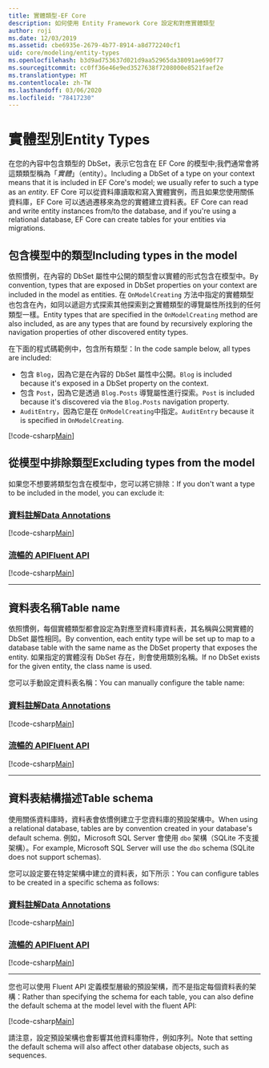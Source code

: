 ```yaml
---
title: 實體類型-EF Core
description: 如何使用 Entity Framework Core 設定和對應實體類型
author: roji
ms.date: 12/03/2019
ms.assetid: cbe6935e-2679-4b77-8914-a8d772240cf1
uid: core/modeling/entity-types
ms.openlocfilehash: b3d9ad753637d021d9aa52965da38091ae690f77
ms.sourcegitcommit: cc0ff36e46e9ed3527638f7208000e8521faef2e
ms.translationtype: MT
ms.contentlocale: zh-TW
ms.lasthandoff: 03/06/2020
ms.locfileid: "78417230"
---
```

# <a name="entity-types"></a><span data-ttu-id="6bd5a-103">實體型別</span><span class="sxs-lookup"><span data-stu-id="6bd5a-103">Entity Types</span></span>

<span data-ttu-id="6bd5a-104">在您的內容中包含類型的 DbSet，表示它包含在 EF Core 的模型中;我們通常會將這類類型稱為「*實體*」（entity）。</span><span class="sxs-lookup"><span data-stu-id="6bd5a-104">Including a DbSet of a type on your context means that it is included in EF Core's model; we usually refer to such a type as an *entity*.</span></span> <span data-ttu-id="6bd5a-105">EF Core 可以從資料庫讀取和寫入實體實例，而且如果您使用關係資料庫，EF Core 可以透過遷移來為您的實體建立資料表。</span><span class="sxs-lookup"><span data-stu-id="6bd5a-105">EF Core can read and write entity instances from/to the database, and if you're using a relational database, EF Core can create tables for your entities via migrations.</span></span>

## <a name="including-types-in-the-model"></a><span data-ttu-id="6bd5a-106">包含模型中的類型</span><span class="sxs-lookup"><span data-stu-id="6bd5a-106">Including types in the model</span></span>

<span data-ttu-id="6bd5a-107">依照慣例，在內容的 DbSet 屬性中公開的類型會以實體的形式包含在模型中。</span><span class="sxs-lookup"><span data-stu-id="6bd5a-107">By convention, types that are exposed in DbSet properties on your context are included in the model as entities.</span></span> <span data-ttu-id="6bd5a-108">在 `OnModelCreating` 方法中指定的實體類型也包含在內，如同以遞迴方式探索其他探索到之實體類型的導覽屬性所找到的任何類型一樣。</span><span class="sxs-lookup"><span data-stu-id="6bd5a-108">Entity types that are specified in the `OnModelCreating` method are also included, as are any types that are found by recursively exploring the navigation properties of other discovered entity types.</span></span>

<span data-ttu-id="6bd5a-109">在下面的程式碼範例中，包含所有類型：</span><span class="sxs-lookup"><span data-stu-id="6bd5a-109">In the code sample below, all types are included:</span></span>

* <span data-ttu-id="6bd5a-110">包含 `Blog`，因為它是在內容的 DbSet 屬性中公開。</span><span class="sxs-lookup"><span data-stu-id="6bd5a-110">`Blog` is included because it's exposed in a DbSet property on the context.</span></span>
* <span data-ttu-id="6bd5a-111">包含 `Post`，因為它是透過 `Blog.Posts` 導覽屬性進行探索。</span><span class="sxs-lookup"><span data-stu-id="6bd5a-111">`Post` is included because it's discovered via the `Blog.Posts` navigation property.</span></span>
* <span data-ttu-id="6bd5a-112">`AuditEntry`，因為它是在 `OnModelCreating`中指定。</span><span class="sxs-lookup"><span data-stu-id="6bd5a-112">`AuditEntry` because it is specified in `OnModelCreating`.</span></span>

[!code-csharp[Main](../../../samples/core/Modeling/Conventions/EntityTypes.cs?name=EntityTypes&highlight=3,7,16)]

## <a name="excluding-types-from-the-model"></a><span data-ttu-id="6bd5a-113">從模型中排除類型</span><span class="sxs-lookup"><span data-stu-id="6bd5a-113">Excluding types from the model</span></span>

<span data-ttu-id="6bd5a-114">如果您不想要將類型包含在模型中，您可以將它排除：</span><span class="sxs-lookup"><span data-stu-id="6bd5a-114">If you don't want a type to be included in the model, you can exclude it:</span></span>

### <a name="data-annotations"></a>[<span data-ttu-id="6bd5a-115">資料註解</span><span class="sxs-lookup"><span data-stu-id="6bd5a-115">Data Annotations</span></span>](#tab/data-annotations)

[!code-csharp[Main](../../../samples/core/Modeling/DataAnnotations/IgnoreType.cs?name=IgnoreType&highlight=1)]

### <a name="fluent-api"></a>[<span data-ttu-id="6bd5a-116">流暢的 API</span><span class="sxs-lookup"><span data-stu-id="6bd5a-116">Fluent API</span></span>](#tab/fluent-api)

[!code-csharp[Main](../../../samples/core/Modeling/FluentAPI/IgnoreType.cs?name=IgnoreType&highlight=3)]

***

## <a name="table-name"></a><span data-ttu-id="6bd5a-117">資料表名稱</span><span class="sxs-lookup"><span data-stu-id="6bd5a-117">Table name</span></span>

<span data-ttu-id="6bd5a-118">依照慣例，每個實體類型都會設定為對應至資料庫資料表，其名稱與公開實體的 DbSet 屬性相同。</span><span class="sxs-lookup"><span data-stu-id="6bd5a-118">By convention, each entity type will be set up to map to a database table with the same name as the DbSet property that exposes the entity.</span></span> <span data-ttu-id="6bd5a-119">如果指定的實體沒有 DbSet 存在，則會使用類別名稱。</span><span class="sxs-lookup"><span data-stu-id="6bd5a-119">If no DbSet exists for the given entity, the class name is used.</span></span>

<span data-ttu-id="6bd5a-120">您可以手動設定資料表名稱：</span><span class="sxs-lookup"><span data-stu-id="6bd5a-120">You can manually configure the table name:</span></span>

### <a name="data-annotations"></a>[<span data-ttu-id="6bd5a-121">資料註解</span><span class="sxs-lookup"><span data-stu-id="6bd5a-121">Data Annotations</span></span>](#tab/data-annotations)

[!code-csharp[Main](../../../samples/core/Modeling/DataAnnotations/TableName.cs?Name=TableName&highlight=1)]

### <a name="fluent-api"></a>[<span data-ttu-id="6bd5a-122">流暢的 API</span><span class="sxs-lookup"><span data-stu-id="6bd5a-122">Fluent API</span></span>](#tab/fluent-api)

[!code-csharp[Main](../../../samples/core/Modeling/FluentAPI/TableName.cs?Name=TableName&highlight=3-4)]

***

## <a name="table-schema"></a><span data-ttu-id="6bd5a-123">資料表結構描述</span><span class="sxs-lookup"><span data-stu-id="6bd5a-123">Table schema</span></span>

<span data-ttu-id="6bd5a-124">使用關係資料庫時，資料表會依慣例建立于您資料庫的預設架構中。</span><span class="sxs-lookup"><span data-stu-id="6bd5a-124">When using a relational database, tables are by convention created in your database's default schema.</span></span> <span data-ttu-id="6bd5a-125">例如，Microsoft SQL Server 會使用 `dbo` 架構（SQLite 不支援架構）。</span><span class="sxs-lookup"><span data-stu-id="6bd5a-125">For example, Microsoft SQL Server will use the `dbo` schema (SQLite does not support schemas).</span></span>

<span data-ttu-id="6bd5a-126">您可以設定要在特定架構中建立的資料表，如下所示：</span><span class="sxs-lookup"><span data-stu-id="6bd5a-126">You can configure tables to be created in a specific schema as follows:</span></span>

### <a name="data-annotations"></a>[<span data-ttu-id="6bd5a-127">資料註解</span><span class="sxs-lookup"><span data-stu-id="6bd5a-127">Data Annotations</span></span>](#tab/data-annotations)

[!code-csharp[Main](../../../samples/core/Modeling/DataAnnotations/TableNameAndSchema.cs?name=TableNameAndSchema&highlight=1)]

### <a name="fluent-api"></a>[<span data-ttu-id="6bd5a-128">流暢的 API</span><span class="sxs-lookup"><span data-stu-id="6bd5a-128">Fluent API</span></span>](#tab/fluent-api)

[!code-csharp[Main](../../../samples/core/Modeling/FluentAPI/TableNameAndSchema.cs?name=TableNameAndSchema&highlight=3-4)]

***

<span data-ttu-id="6bd5a-129">您也可以使用 Fluent API 定義模型層級的預設架構，而不是指定每個資料表的架構：</span><span class="sxs-lookup"><span data-stu-id="6bd5a-129">Rather than specifying the schema for each table, you can also define the default schema at the model level with the fluent API:</span></span>

[!code-csharp[Main](../../../samples/core/Modeling/FluentAPI/DefaultSchema.cs?name=DefaultSchema&highlight=3)]

<span data-ttu-id="6bd5a-130">請注意，設定預設架構也會影響其他資料庫物件，例如序列。</span><span class="sxs-lookup"><span data-stu-id="6bd5a-130">Note that setting the default schema will also affect other database objects, such as sequences.</span></span>
